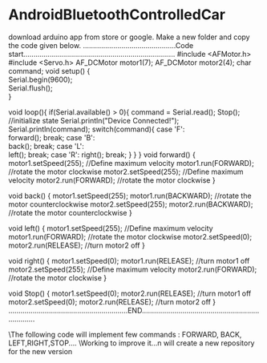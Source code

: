 # AndroidBluetoothControlledCar
download arduino app from store or google.
Make a new folder and copy the code given below.
..............................................Code start...........................................................................
#include <AFMotor.h>
#include <Servo.h>
AF_DCMotor motor1(7); 
AF_DCMotor motor2(4); 
char command; 
void setup() 
{       
  Serial.begin(9600);  
  Serial.flush();                  
}

void loop(){
  if(Serial.available() > 0){ 
    command = Serial.read(); 
    Stop();     //initialize state 
    Serial.println("Device Connected!");                         
    Serial.println(command);
    switch(command){
    case 'F':  
      forward();
      break;
    case 'B':  
       back();
      break;
    case 'L':  
      left();
      break;
    case 'R':
      right();
      break;
    }
  } 
}
void forward()
{
  motor1.setSpeed(255); //Define maximum velocity
  motor1.run(FORWARD); //rotate the motor clockwise
  motor2.setSpeed(255); //Define maximum velocity
  motor2.run(FORWARD); //rotate the motor clockwise
}

void back()
{
  motor1.setSpeed(255); 
  motor1.run(BACKWARD); //rotate the motor counterclockwise
  motor2.setSpeed(255); 
  motor2.run(BACKWARD); //rotate the motor counterclockwise
}

void left()
{
  motor1.setSpeed(255); //Define maximum velocity
  motor1.run(FORWARD); //rotate the motor clockwise
  motor2.setSpeed(0);
  motor2.run(RELEASE); //turn motor2 off
}

void right()
{
  motor1.setSpeed(0);
  motor1.run(RELEASE); //turn motor1 off
  motor2.setSpeed(255); //Define maximum velocity
  motor2.run(FORWARD); //rotate the motor clockwise
}

void Stop()
{
  motor1.setSpeed(0);
  motor2.run(RELEASE); //turn motor1 off
  motor2.setSpeed(0);
  motor2.run(RELEASE); //turn motor2 off
}
...........................................................END.......................................................................

\\The following code will implement few commands : FORWARD, BACK, LEFT,RIGHT,STOP....
\\Working to improve it...n will create a new repository for the new version

